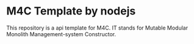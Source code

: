 # M4C Template by nodejs
This repository is a api template for M4C.
IT stands for Mutable Modular Monolith Management-system Constructor.
